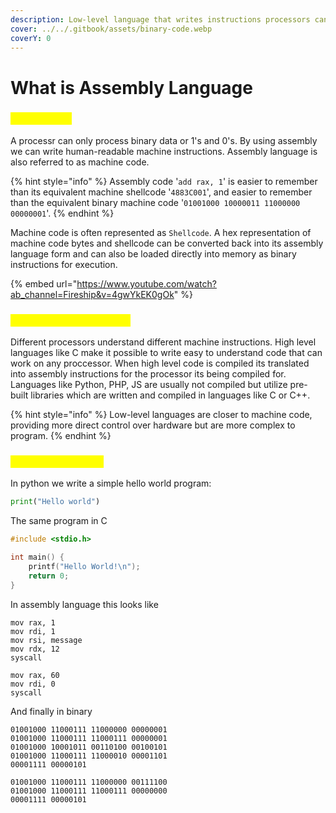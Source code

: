 ```yaml
---
description: Low-level language that writes instructions processors can understand
cover: ../../.gitbook/assets/binary-code.webp
coverY: 0
---
```


# What is Assembly Language

### <mark style="color:yellow;">Introduction</mark>

A processr can only process binary data or 1's and 0's. By using assembly we can write human-readable machine instructions. Assembly language is also referred to as machine code.&#x20;

{% hint style="info" %}
Assembly code '`add rax, 1`' is easier to remember than its equivalent machine shellcode '`4883C001`', and easier to remember than the equivalent binary machine code '`01001000 10000011 11000000 00000001`'.
{% endhint %}

Machine code is often represented as `Shellcode`. A hex representation of machine code bytes and shellcode can be converted back into its assembly language form and can also be loaded directly into memory as binary instructions for execution.

{% embed url="https://www.youtube.com/watch?ab_channel=Fireship&v=4gwYkEK0gOk" %}

### <mark style="color:yellow;">High-level vs. Low-level</mark>

Different processors understand different machine instructions. High level languages like C make it possible to write easy to understand code that can work on any proccessor. When high level code is compiled its translated into assembly instructions for the processor its being compiled for. Languages like Python, PHP, JS are usually not compiled but utilize pre-built libraries which are written and compiled in languages like C or C++.&#x20;

{% hint style="info" %}
Low-level languages are closer to machine code, providing more direct control over hardware but are more complex to program.
{% endhint %}

### <mark style="color:yellow;">Compiling process</mark>

In python we write a simple hello world program:

```python
print("Hello world")
```

The same program in C

```c
#include <stdio.h>

int main() {
    printf("Hello World!\n");
    return 0;
}
```

In assembly language this looks like&#x20;

```armasm
mov rax, 1
mov rdi, 1
mov rsi, message
mov rdx, 12
syscall

mov rax, 60
mov rdi, 0
syscall
```

And finally in binary

```
01001000 11000111 11000000 00000001
01001000 11000111 11000111 00000001
01001000 10001011 00110100 00100101
01001000 11000111 11000010 00001101 
00001111 00000101

01001000 11000111 11000000 00111100 
01001000 11000111 11000111 00000000 
00001111 00000101
```

